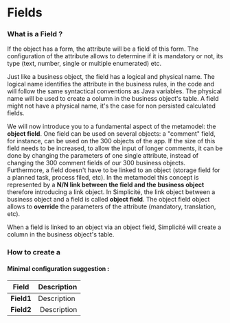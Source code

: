 Fields
====================

### What is a Field ?

If the object has a form, the attribute will be a field of this form. The configuration of the attribute allows to determine if it is mandatory or not, its type (text, number, single or multiple enumerated) etc.

Just like a business object, the field has a logical and physical name. The logical name identifies the attribute in the business rules, in the code and will follow the same syntactical conventions as Java variables. The physical name will be used to create a column in the business object's table. A field might not have a physical name, it's the case for non persisted calculated fields.

We will now introduce you to a fundamental aspect of the metamodel: the **object field**. One field can be used on several objects: a "comment" field, for instance, can be used on the 300 objects of the app. If the size of this field needs to be increased, to allow the input of longer comments, it can be done by changing the parameters of one single attribute, instead of changing the 300 comment fields of our 300 business objects. Furthermore, a field doesn't have to be linked to an object (storage field for a planned task, process filed, etc). In the metamodel this concept is represented by a **N/N link between the field and the business object** therefore introducing a link object. In Simplicité, the link object between a business object and a field is called **object field**. The object field object allows to **override** the parameters of the attribute (mandatory, translation, etc).

When a field is linked to an object via an object field, Simplicité will create a column in the business object's table.


### How to create a <Field>

#### Minimal configuration suggestion : 
| Field | Description |
| ----- | ----------- |
| **Field1** | Description |
| **Field2** | Description |